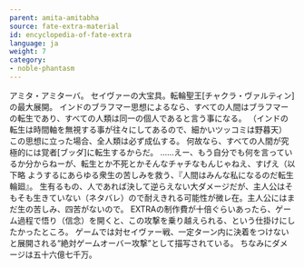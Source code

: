 ```yaml
---
parent: amita-amitabha
source: fate-extra-material
id: encyclopedia-of-fate-extra
language: ja
weight: 7
category:
- noble-phantasm
---
```


アミタ・アミターバ。
セイヴァーの大宝具。転輪聖王[チャクラ・ヴァルティン]の最大展開。
インドのブラフマー思想によるなら、すべての人間はブラフマーの転生であり、すべての人類は同一の個人であると言う事になる。
（インドの転生は時間軸を無視する事が往々にしてあるので、細かいツッコミは野暮天）
この思想に立った場合、全人類は必ず成仏する。
何故なら、すべての人間が究極的には覚者[ブッダ]に転生するからだ。
……えー、もう自分でも何を言っているか分からねーが、転生とか不死とかそんなチャチなもんじゃねえ、すげえ（以下略
ようするにあらゆる衆生の苦しみを救う、『人間はみんな私になるのだ転生輪廻』。
生有るもの、人であれば決して逆らえない大ダメージだが、主人公はそもそも生きていない（ネタバレ）ので耐えきれる可能性が微レ在。主人公にはまだ生の苦しみ、四苦がないので。
EXTRAの制作費が十倍ぐらいあったら、ゲーム過程で悟り（信念）を開くと、この攻撃を乗り越えられる、という仕掛けにしたかったところ。
ゲームでは対セイヴァー戦、一定ターン内に決着をつけないと展開される“絶対ゲームオーバー攻撃”として描写されている。
ちなみにダメージは五十六億七千万。
